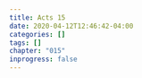 ```yaml
---
title: Acts 15
date: 2020-04-12T12:46:42-04:00
categories: []
tags: []
chapter: "015"
inprogress: false
---
```


